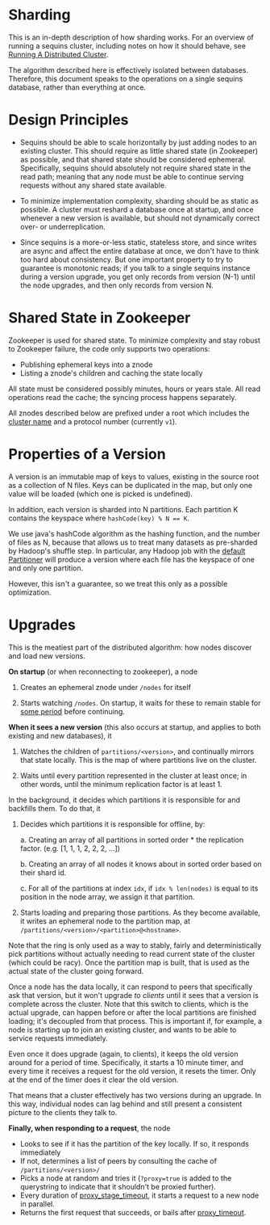 # Sharding

This is an in-depth description of how sharding works. For an overview of
running a sequins cluster, including notes on how it should behave, see [Running
A Distributed Cluster](../1-4-running-a-distributed-cluster/README.md).

The algorithm described here is effectively isolated between databases.
Therefore, this document speaks to the operations on a single sequins database,
rather than everything at once.

# Design Principles

 - Sequins should be able to scale horizontally by just adding nodes to an
   existing cluster. This should require as little shared state (in Zookeeper)
   as possible, and that shared state should be considered ephemeral.
   Specifically, sequins should absolutely not require shared state in the read
   path; meaning that any node must be able to continue serving requests without
   any shared state available.

 - To minimize implementation complexity, sharding should be as static as
   possible. A cluster must reshard a database once at startup, and once
   whenever a new version is available, but should not dynamically correct over-
   or underreplication.

 - Since sequins is a more-or-less static, stateless store, and since writes are
   async and affect the entire database at once, we don't have to think too hard
   about consistency. But one important property to try to guarantee is
   monotonic reads; if you talk to a single sequins instance during a version
   upgrade, you get only records from version (N-1) until the node upgrades, and
   then only records from version N.

# Shared State in Zookeeper

Zookeeper is used for shared state. To minimize complexity and stay robust to
Zookeeper failure, the code only supports two operations:

 - Publishing ephemeral keys into a znode
 - Listing a znode's children and caching the state locally

All state must be considered possibly minutes, hours or years stale. All read
operations read the cache; the syncing process happens separately.

All znodes described below are prefixed under a root which includes the [cluster
name](../x-1-configuration-reference#clustername) and a protocol number
(currently `v1`).

# Properties of a Version

A version is an immutable map of keys to values, existing in the source root as
a collection of N files. Keys can be duplicated in the map, but only one value
will be loaded (which one is picked is undefined).

In addition, each version is sharded into N partitions. Each partition K
contains the keyspace where `hashCode(key) % N == K`.

We use java's hashCode algorithm as the hashing function, and the number of
files as N, because that allows us to treat many datasets as pre-sharded by
Hadoop's shuffle step. In particular, any Hadoop job with the [default
Partitioner][partitioner] will produce a version where each file has the
keyspace of one and only one partition.

However, this isn't a guarantee, so we treat this only as a possible
optimization.

[partitioner]: https://hadoop.apache.org/docs/current/api/org/apache/hadoop/mapreduce/lib/partition/HashPartitioner.html

# Upgrades

This is the meatiest part of the distributed algorithm: how nodes discover and
load new versions.

**On startup** (or when reconnecting to zookeeper), a node

 1. Creates an ephemeral znode under `/nodes` for itself

 2. Starts watching `/nodes`. On startup, it waits for these to remain stable
    for [some period](../x-1-configuration-reference#timetoconverge) before
    continuing.

**When it sees a new version** (this also occurs at startup, and applies to both
existing and new databases), it

 1. Watches the children of `partitions/<version>`, and continually mirrors that
    state locally. This is the map of where partitions live on the cluster.

 2. Waits until every partition represented in the cluster at least once; in
    other words, until the minimum replication factor is at least
    1.

In the background, it decides which partitions it is responsible for and
backfills them. To do that, it

 1. Decides which partitions it is responsible for offline, by:

    a. Creating an array of all partitions in sorted order * the replication
       factor. (e.g. [1, 1, 1, 2, 2, 2, ...])

    b. Creating an array of all nodes it knows about in sorted order based on
       their shard id.

    c. For all of the partitions at index `idx`, if `idx % len(nodes)` is equal
       to its position in the node array, we assign it that partition.

 2. Starts loading and preparing those partitions. As they become available, it
    writes an ephemeral node to the partition map, at
    `/partitions/<version>/<partition>@<hostname>`.

Note that the ring is only used as a way to stably, fairly and deterministically
pick partitions without actually needing to read  current state of the cluster
(which could be racy). Once the partition map is built, that is used as the
actual state of the cluster going forward.

Once a node has the data locally, it can respond to peers that specifically ask
that version, but it won't upgrade _to clients_ until it sees that a version is
complete across the cluster. Note that this switch to clients, which is the
actual upgrade, can happen before or after the local partitions are finished
loading; it's decoupled from that process. This is important if, for example, a
node is starting up to join an existing cluster, and wants to be able to service
requests immediately.

Even once it does upgrade (again, to clients), it keeps the old version around
for a period of time. Specifically, it starts a 10 minute timer, and every time
it receives a request for the old version, it resets the timer. Only at the end
of the timer does it clear the old version.

That means that a cluster effectively has two versions during an upgrade. In
this way, individual nodes can lag behind and still present a consistent picture
to the clients they talk to.

**Finally, when responding to a request**, the node

 - Looks to see if it has the partition of the key locally. If so, it responds immediately
 - If not, determines a list of peers by consulting the cache of
   `/partitions/<version>/`
 - Picks a node at random and tries it (`?proxy=true` is added to the
   querystring to indicate that it shouldn't be proxied further).
 - Every duration of
   [proxy_stage_timeout](../x-1-configuration-reference#proxystagetimeout), it
   starts a request to a new node in parallel.
 - Returns the first request that succeeds, or bails after
   [proxy_timeout](../x-1-configuration-reference#proxy_timeout).
